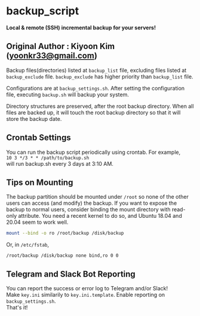 # backup_script

**Local & remote (SSH) incremental backup for your servers!**

## Original Author : Kiyoon Kim (yoonkr33@gmail.com)

Backup files(directories) listed at `backup_list` file, excluding files listed at `backup_exclude` file.
`backup_exclude` has higher priority than `backup_list` file.

Configurations are at `backup_settings.sh`. After setting the configuration file, executing `backup.sh` will backup your system.

Directory structures are preserved, after the root backup directory. When all files are backed up, it will touch the root backup directory so that it will store the backup date.

## Crontab Settings
You can run the backup script periodically using crontab. For example,  
`10 3 */3 * * /path/to/backup.sh`  
will run backup.sh every 3 days at 3:10 AM.


## Tips on Mounting

The backup partition should be mounted under `/root` so none of the other users can access (and modify) the backup. If you want to expose the backup to normal users, consider binding the mount directory with read-only attribute. You need a recent kernel to do so, and Ubuntu 18.04 and 20.04 seem to work well.

```bash
mount --bind -o ro /root/backup /disk/backup
```

Or, in `/etc/fstab`,

```
/root/backup /disk/backup none bind,ro 0 0
```

## Telegram and Slack Bot Reporting
You can report the success or error log to Telegram and/or Slack!  
Make `key.ini` similarily to `key.ini.template`. Enable reporting on `backup_settings.sh`.  
That's it!
